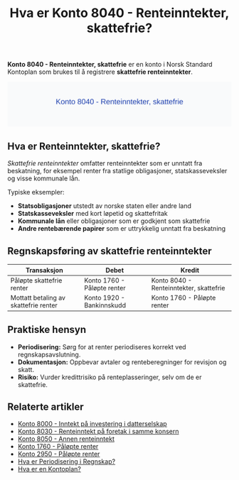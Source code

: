 ﻿---
title: "Hva er Konto 8040 - Renteinntekter, skattefrie?"
seoTitle: "Konto 8040 | Renteinntekter, skattefrie | Kontoplan"
description: "Konto 8040 brukes til skattefrie renteinntekter. Lær reglene for bokføring, periodisering og typiske føringer i norsk kontoplan."
summary: "Kort forklaring av konto 8040 for skattefrie renteinntekter med bokføringstips."
---

**Konto 8040 - Renteinntekter, skattefrie** er en konto i Norsk Standard Kontoplan som brukes til å registrere **skattefrie renteinntekter**.

![Illustrasjon av konto 8040 Renteinntekter, skattefrie](8040-renteinntekter-skattefrie-image.svg)

## Hva er Renteinntekter, skattefrie?

*Skattefrie renteinntekter* omfatter renteinntekter som er unntatt fra beskatning, for eksempel renter fra statlige obligasjoner, statskasseveksler og visse kommunale lån.

Typiske eksempler:
* **Statsobligasjoner** utstedt av norske staten eller andre land
* **Statskasseveksler** med kort løpetid og skattefritak
* **Kommunale lån** eller obligasjoner som er godkjent som skattefrie
* **Andre rentebærende papirer** som er uttrykkelig unntatt fra beskatning

## Regnskapsføring av skattefrie renteinntekter

| Transaksjon                          | Debet                       | Kredit                                   |
|--------------------------------------|-----------------------------|------------------------------------------|
| Påløpte skattefrie renter           | Konto 1760 - Påløpte renter | Konto 8040 - Renteinntekter, skattefrie |
| Mottatt betaling av skattefrie renter | Konto 1920 - Bankinnskudd   | Konto 1760 - Påløpte renter             |

## Praktiske hensyn

* **Periodisering:** Sørg for at renter periodiseres korrekt ved regnskapsavslutning.
* **Dokumentasjon:** Oppbevar avtaler og renteberegninger for revisjon og skatt.
* **Risiko:** Vurder kredittrisiko på renteplasseringer, selv om de er skattefrie.

## Relaterte artikler

* [Konto 8000 - Inntekt på investering i datterselskap](/blogs/kontoplan/8000-inntekt-pa-investering-i-datterselskap "Konto 8000 - Inntekt på investering i datterselskap")
* [Konto 8030 - Renteinntekt på foretak i samme konsern](/blogs/kontoplan/8030-renteinntekt-pa-foretak-i-samme-konsern "Konto 8030 - Renteinntekt på foretak i samme konsern")
* [Konto 8050 - Annen renteinntekt](/blogs/kontoplan/8050-annen-renteinntekt "Konto 8050 - Annen renteinntekt: Regnskapsføring av annen renteinntekt")
* [Konto 1760 - Påløpte renter](/blogs/kontoplan/1760-palopte-renter "Konto 1760 - Påløpte renter: Regnskapsføring av påløpte renteutgifter")
* [Konto 2950 - Påløpte renter](/blogs/kontoplan/2950-palopte-renter "Konto 2950 - Påløpte renter: Regnskapsføring av påløpte renteutgifter")
* [Hva er Periodisering i Regnskap?](/blogs/regnskap/hva-er-periodisering "Hva er Periodisering i Regnskap? Guide til periodisering av kostnader og inntekter")
* [Hva er en Kontoplan?](/blogs/regnskap/hva-er-kontoplan "Hva er en Kontoplan? Komplett Guide til Kontoplaner i Norsk Regnskap")






